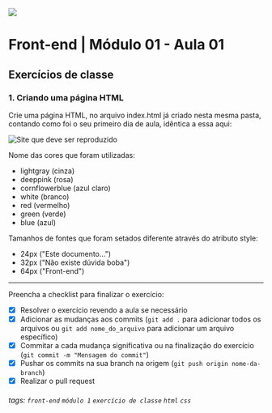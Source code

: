 ![](https://i.imgur.com/xG74tOh.png)

# Front-end | Módulo 01 - Aula 01

## Exercícios de classe

### 1. Criando uma página HTML

Crie uma página HTML, no arquivo index.html já criado nesta mesma pasta, contando como foi o seu primeiro dia de aula, idêntica a essa aqui:

![Site que deve ser reproduzido](https://i.imgur.com/xGpfrBH.png)

Nome das cores que foram utilizadas:
- lightgray (cinza)
- deeppink (rosa)
- cornflowerblue (azul claro)
- white (branco)
- red (vermelho)
- green (verde)
- blue (azul)

Tamanhos de fontes que foram setados diferente através do atributo style:
- 24px ("Este documento...")
- 32px ("Não existe dúvida boba")
- 64px ("Front-end")

---

Preencha a checklist para finalizar o exercício:

- [X] Resolver o exercício revendo a aula se necessário
- [X] Adicionar as mudanças aos commits (`git add .` para adicionar todos os arquivos ou `git add nome_do_arquivo` para adicionar um arquivo específico)
- [X] Commitar a cada mudança significativa ou na finalização do exercício (`git commit -m "Mensagem do commit"`)
- [X] Pushar os commits na sua branch na origem (`git push origin nome-da-branch`)
- [X] Realizar o pull request

###### tags: `front-end` `módulo 1` `exercício de classe` `html` `css`
